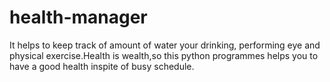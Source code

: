 # health-manager
It helps to keep track of amount of water your drinking, performing eye and physical exercise.Health is wealth,so this python programmes helps
you to have a good health inspite of busy schedule.
